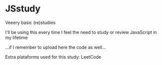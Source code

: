 # JSstudy

Veeery basic (re)studies

I'll be using this every time I feel the need to study or review JavaScript in my lifetime



...if I remember to upload here the code as well...


Extra plataforms used for this study: LeetCode
